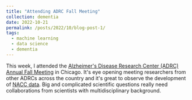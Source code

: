 ```yaml
---
title: "Attending ADRC Fall Meeting"
collection: dementia
date: 2022-10-21
permalink: /posts/2022/10/blog-post-1/
tags:
  - machine learning
  - data science
  - dementia
---
```


This week, I attended the [Alzheimer's Disease Research Center (ADRC) Annual Fall Meeting](https://naccdata.org/adrc-resources/meeting-presentations) in Chicago. It's eye opening meeting researchers from other ADRCs across the country and it's great to observe the development of [NACC data](https://naccdata.org/). Big and complicated scientific questions really need collaborations from scientists with multidisciplinary background. 